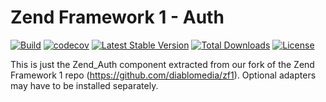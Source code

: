# Zend Framework 1 - Auth

[![Build](https://github.com/diablomedia/zf1-auth/workflows/Build/badge.svg?event=push)](https://github.com/diablomedia/zf1-auth/actions?query=workflow%3ABuild+event%3Apush)
[![codecov](https://codecov.io/gh/diablomedia/zf1-auth/branch/master/graph/badge.svg)](https://codecov.io/gh/diablomedia/zf1-auth)
[![Latest Stable Version](https://poser.pugx.org/diablomedia/zendframework1-auth/v/stable)](https://packagist.org/packages/diablomedia/zendframework1-auth)
[![Total Downloads](https://poser.pugx.org/diablomedia/zendframework1-auth/downloads)](https://packagist.org/packages/diablomedia/zendframework1-auth)
[![License](https://poser.pugx.org/diablomedia/zendframework1-auth/license)](https://packagist.org/packages/diablomedia/zendframework1-auth)

This is just the Zend_Auth component extracted from our fork of the Zend Framework 1 repo (https://github.com/diablomedia/zf1). Optional adapters may have to be installed separately.
